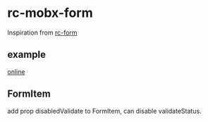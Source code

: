 # rc-mobx-form

Inspiration from [rc-form](https://github.com/react-component/form)

## example

[online](https://frezc.github.io/rc-mobx-form/example/index.html)

## FormItem

add prop disabledValidate to FormItem, can disable validateStatus.